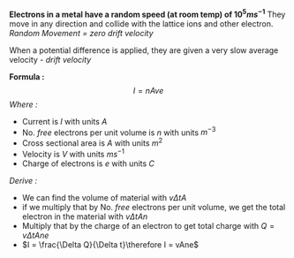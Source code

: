 **Electrons in a metal have a random speed (at room temp) of $10^{5}ms^{-1}$**
They move in any direction and collide with the lattice ions and other electron.
*Random Movement = zero drift velocity*

When a potential difference is applied, they are given a very slow average velocity *- drift velocity* 

**Formula :**$$I=nAve$$
*Where :*
- Current is $I$ with units $A$
- No. *free* electrons per unit volume is $n$ with units $m^{-3}$
- Cross sectional area is $A$ with units $m^{2}$
- Velocity is $V$ with units $ms^{-1}$
- Charge of electrons is $e$ with units $C$

*Derive :*
- We can find the volume of material with $v\Delta tA$
- if we multiply that by No. *free* electrons per unit volume, we get the total electron in the material with $v\Delta tAn$
- Multiply that by the charge of an electron to get total charge with $Q=v\Delta tAne$
- $I = \frac{\Delta Q}{\Delta t}\therefore I = vAne$
